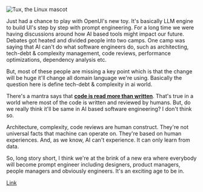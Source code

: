 ![Tux, the Linux mascot](/open-ui.gif)

Just had a chance to play with OpenUI's new toy. It's basically LLM engine to build UI's step by step with prompt engineering. For a long time we were having discussions around how AI based tools might impact our future. Debates got heated and divided people into two camps. One camp was saying that AI can't do what software engineers do, such as architecting, tech-debt & complexity management, code reviews, performance optimizations, dependency analysis etc.

But, most of these people are missing a key point which is that the change will be huge it'll change all domain language we're using. Basically the question here is define tech-debt & complexity in ai world.

There's a mantra says that [**code is read more than written**](https://www.goodreads.com/quotes/835238-indeed-the-ratio-of-time-spent-reading-versus-writing-is). That's true in a world where most of the code is written and reviewed by humans. But, do we really think it'll be same in AI based software engineering? I don't think so. 

Architecture, complexity, code reviews are human construct. They're not universal facts that machine can operate on. They're based on human experiences. And, as we know, AI can't experience. It can only learn from data.

So, long story short, I think we're at the brink of a new era where everybody will become prompt engineer including designers, product managers, people managers and obviously engineers. It's an exciting age to be in.

[Link](https://github.com/wandb/openui)